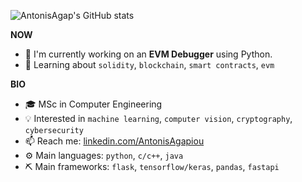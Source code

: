 ![AntonisAgap's GitHub stats](https://github-readme-stats.vercel.app/api?username=AntonisAgap&show_icons=true&theme=radical)

**NOW**
- 🔭 I'm currently working on an **EVM Debugger** using Python.
- 🌱 Learning about `solidity`, `blockchain`, `smart contracts`, `evm`

**BIO**
- 🎓 MSc in Computer Engineering
- 💡 Interested in `machine learning`, `computer vision`, `cryptography`, `cybersecurity`
- 📫 Reach me: [linkedin.com/AntonisAgapiou](https://www.linkedin.com/in/antonis-agapiou-7a6b9b145/)
- ⚙️ Main languages: `python`, `c/c++`, `java`
- ⛏️ Main frameworks: `flask`, `tensorflow/keras`, `pandas`, `fastapi`
